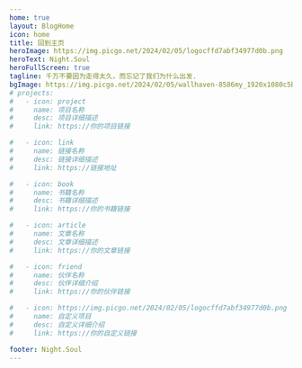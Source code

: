 ```yaml
---
home: true
layout: BlogHome
icon: home
title: 回到主页
heroImage: https://img.picgo.net/2024/02/05/logocffd7abf34977d0b.png
heroText: Night.Soul
heroFullScreen: true
tagline: 千万不要因为走得太久，而忘记了我们为什么出发.
bgImage: https://img.picgo.net/2024/02/05/wallhaven-8586my_1920x1080c5b972a62c738f68.png
# projects:
#   - icon: project
#     name: 项目名称
#     desc: 项目详细描述
#     link: https://你的项目链接

#   - icon: link
#     name: 链接名称
#     desc: 链接详细描述
#     link: https://链接地址

#   - icon: book
#     name: 书籍名称
#     desc: 书籍详细描述
#     link: https://你的书籍链接

#   - icon: article
#     name: 文章名称
#     desc: 文章详细描述
#     link: https://你的文章链接

#   - icon: friend
#     name: 伙伴名称
#     desc: 伙伴详细介绍
#     link: https://你的伙伴链接

#   - icon: https://img.picgo.net/2024/02/05/logocffd7abf34977d0b.png
#     name: 自定义项目
#     desc: 自定义详细介绍
#     link: https://你的自定义链接

footer: Night.Soul
---
```

